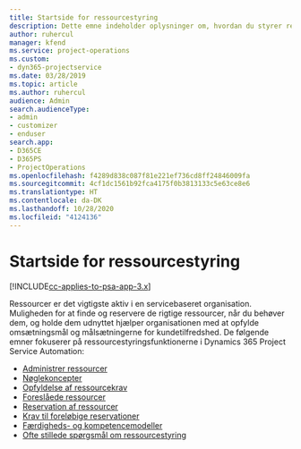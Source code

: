 ```yaml
---
title: Startside for ressourcestyring
description: Dette emne indeholder oplysninger om, hvordan du styrer ressourcer.
author: ruhercul
manager: kfend
ms.service: project-operations
ms.custom:
- dyn365-projectservice
ms.date: 03/28/2019
ms.topic: article
ms.author: ruhercul
audience: Admin
search.audienceType:
- admin
- customizer
- enduser
search.app:
- D365CE
- D365PS
- ProjectOperations
ms.openlocfilehash: f4289d838c087f81e221ef736cd8ff24846009fa
ms.sourcegitcommit: 4cf1dc1561b92fca4175f0b3813133c5e63ce8e6
ms.translationtype: HT
ms.contentlocale: da-DK
ms.lasthandoff: 10/28/2020
ms.locfileid: "4124136"
---
```

# <a name="resource-management-home-page"></a>Startside for ressourcestyring

[!INCLUDE[cc-applies-to-psa-app-3.x](../includes/cc-applies-to-psa-app-3x.md)]

Ressourcer er det vigtigste aktiv i en servicebaseret organisation. Muligheden for at finde og reservere de rigtige ressourcer, når du behøver dem, og holde dem udnyttet hjælper organisationen med at opfylde omsætningsmål og målsætningerne for kundetilfredshed. De følgende emner fokuserer på ressourcestyringsfunktionerne i Dynamics 365 Project Service Automation:

- [Administrer ressourcer](manage-resources.md)
- [Nøglekoncepter](reports-key-concepts.md)
- [Opfyldelse af ressourcekrav](resource-management-fulfill-requests.md)
- [Foreslåede ressourcer](resource-management-propose-resources.md)
- [Reservation af ressourcer](resource-management-book-resources-scheduleboard.md)
- [Krav til foreløbige reservationer](resource-management-softbook-requirements.md)
- [Færdigheds- og kompetencemodeller](resource-management-skills-proficiency.md)
- [Ofte stillede spørgsmål om ressourcestyring](resource-management-faq.md)
